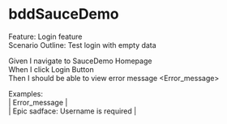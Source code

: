 # bddSauceDemo

Feature: Login feature <br />
Scenario Outline: Test login with empty data<br />

Given I navigate to SauceDemo Homepage<br />
When I click Login Button <br />
Then I should be able to view error message <Error_message><br />

 Examples:<br />
 | Error_message | <br />
 | Epic sadface: Username is required |<br />
